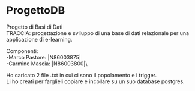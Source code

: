 # ProgettoDB
Progetto di Basi di Dati\
TRACCIA: progettazione e sviluppo di una base di dati relazionale per una applicazione di e-learning.

Componenti:\
-Marco Pastore: |N86003875|\
-Carmine Mascia: |N86003800|\

Ho caricato 2 file .txt in cui ci sono il popolamento e i trigger.\
Li ho creati per farglieli copiare e incollare su un suo database postgres.
